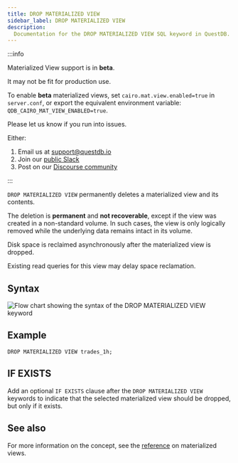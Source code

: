 ```yaml
---
title: DROP MATERIALIZED VIEW
sidebar_label: DROP MATERIALIZED VIEW
description:
  Documentation for the DROP MATERIALIZED VIEW SQL keyword in QuestDB.
---
```


:::info

Materialized View support is in **beta**.

It may not be fit for production use.

To enable **beta** materialized views, set `cairo.mat.view.enabled=true` in `server.conf`, or export the equivalent
environment variable: `QDB_CAIRO_MAT_VIEW_ENABLED=true`.

Please let us know if you run into issues.

Either:

1. Email us at [support@questdb.io](mailto:support@questdb.io)
2. Join our [public Slack](https://slack.questdb.com/)
3. Post on our [Discourse community](https://community.questdb.com/)

:::


`DROP MATERIALIZED VIEW` permanently deletes a materialized view and its
contents.

The deletion is **permanent** and **not recoverable**, except if the view was
created in a non-standard volume. In such cases, the view is only logically removed while the underlying data
remains intact in its volume.

Disk space is reclaimed asynchronously after the materialized view is dropped.

Existing read queries for this view may delay space reclamation.

## Syntax

![Flow chart showing the syntax of the DROP MATERIALIZED VIEW keyword](/images/docs/diagrams/dropMatView.svg)

## Example

```questdb-sql
DROP MATERIALIZED VIEW trades_1h;
```

## IF EXISTS

Add an optional `IF EXISTS` clause after the `DROP MATERIALIZED VIEW` keywords
to indicate that the selected materialized view should be dropped, but only if
it exists.

## See also

For more information on the concept, see the
[reference](/docs/concept/mat-views/) on materialized views.
